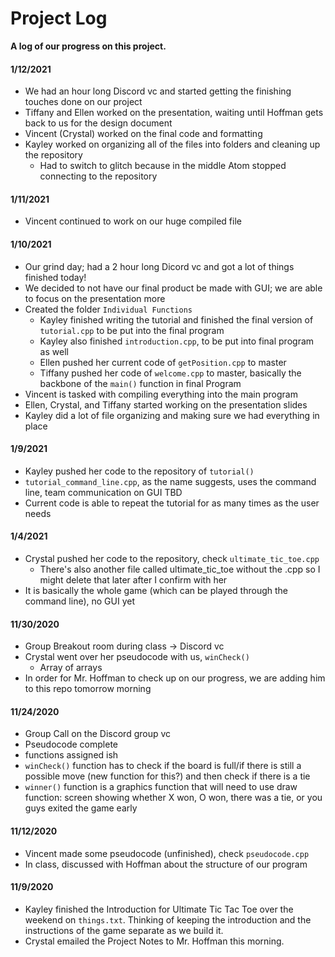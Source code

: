 # Project Log  
**A log of our progress on this project.**
#### 1/12/2021
- We had an hour long Discord vc and started getting the finishing touches done on our project
- Tiffany and Ellen worked on the presentation, waiting until Hoffman gets back to us for the design document
- Vincent (Crystal) worked on the final code and formatting
- Kayley worked on organizing all of the files into folders and cleaning up the repository
  - Had to switch to glitch because in the middle Atom stopped connecting to the repository
#### 1/11/2021
- Vincent continued to work on our huge compiled file
#### 1/10/2021
- Our grind day; had a 2 hour long Dicord vc and got a lot of things finished today!
- We decided to not have our final product be made with GUI; we are able to focus on the presentation more
- Created the folder `Individual Functions`
  - Kayley finished writing the tutorial and finished the final version of `tutorial.cpp` to be put into the final program
  - Kayley also finished `introduction.cpp`, to be put into final program as well
  - Ellen pushed her current code of `getPosition.cpp` to master
  - Tiffany pushed her code of `welcome.cpp` to master, basically the backbone of the `main()` function in final Program
- Vincent is tasked with compiling everything into the main program
- Ellen, Crystal, and Tiffany started working on the presentation slides
- Kayley did a lot of file organizing and making sure we had everything in place
#### 1/9/2021
- Kayley pushed her code to the repository of `tutorial()`
- `tutorial_command_line.cpp`, as the name suggests, uses the command line, team communication on GUI TBD
- Current code is able to repeat the tutorial for as many times as the user needs
#### 1/4/2021
- Crystal pushed her code to the repository, check `ultimate_tic_toe.cpp`
  - There's also another file called ultimate_tic_toe without the .cpp so I might delete that later after I confirm with her
- It is basically the whole game (which can be played through the command line), no GUI yet
#### 11/30/2020
- Group Breakout room during class → Discord vc
- Crystal went over her pseudocode with us, ```winCheck()```
  - Array of arrays
- In order for Mr. Hoffman to check up on our progress, we are adding him to this repo tomorrow morning
#### 11/24/2020
- Group Call on the Discord group vc
- Pseudocode complete
- functions assigned ish
- `winCheck()` function has to check if the board is full/if there is still a possible move (new function for this?) and then check if there is a tie
- `winner()` function is a graphics function that will need to use draw function: screen showing whether X won, O won, there was a tie, or you guys exited the game early
#### 11/12/2020
- Vincent made some pseudocode (unfinished), check `pseudocode.cpp`
- In class, discussed with Hoffman about the structure of our program
#### 11/9/2020
- Kayley finished the Introduction for Ultimate Tic Tac Toe over the weekend on `things.txt`. Thinking of keeping the introduction and the instructions of the game separate as we build it.
- Crystal emailed the Project Notes to Mr. Hoffman this morning.
